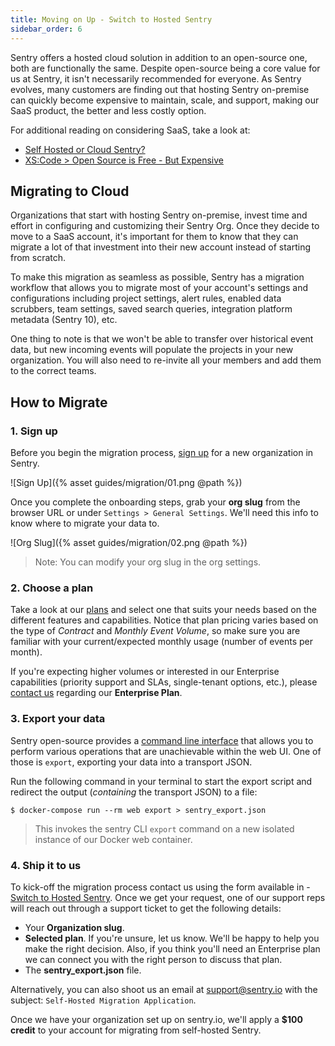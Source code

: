 ```yaml
---
title: Moving on Up - Switch to Hosted Sentry
sidebar_order: 6
---
```


Sentry offers a hosted cloud solution in addition to an open-source one, both are functionally the same. Despite open-source being a core value for us at Sentry, it isn't necessarily recommended for everyone. As Sentry evolves, many customers are finding out that hosting Sentry on-premise can quickly become expensive to maintain, scale, and support, making our SaaS product, the better and less costly option.

For additional reading on considering SaaS, take a look at:

- [Self Hosted or Cloud Sentry?](https://sentry.io/_/resources/about-sentry/self-hosted-vs-cloud/)
- [XS:Code > Open Source is Free - But Expensive](https://xscode.com/686/open-source-is-free-but-expensive/)

## Migrating to Cloud

 Organizations that start with hosting Sentry on-premise, invest time and effort in configuring and customizing their Sentry Org. Once they decide to move to a SaaS account, it's important for them to know that they can migrate a lot of that investment into their new account instead of starting from scratch.

To make this migration as seamless as possible, Sentry has a migration workflow that allows you to migrate most of your account's settings and configurations including project settings, alert rules, enabled data scrubbers, team settings, saved search queries, integration platform metadata (Sentry 10), etc.

One thing to note is that we won't be able to transfer over historical event data, but new incoming events will populate the projects in your new organization. You will also need to re-invite all your members and add them to the correct teams.

## How to Migrate

### 1. Sign up

Before you begin the migration process, [sign up](https://sentry.io/signup/) for a new organization in Sentry.

![Sign Up]({% asset guides/migration/01.png @path %})

Once you complete the onboarding steps, grab your **org slug** from the browser URL or under `Settings > General Settings`. We'll need this info to know where to migrate your data to.

![Org Slug]({% asset guides/migration/02.png @path %})

> Note: You can modify your org slug in the org settings.

### 2. Choose a plan

Take a look at our [plans](https://sentry.io/pricing/) and select one that suits your needs based on the different features and capabilities. Notice that plan pricing varies based on the type of _Contract_ and _Monthly Event Volume_, so make sure you are familiar with your current/expected monthly usage (number of events per month).

If you're expecting higher volumes or interested in our Enterprise capabilities (priority support and SLAs, single-tenant options, etc.), please [contact us](https://sentry.io/contact/enterprise/) regarding our **Enterprise Plan**.

### 3. Export your data

Sentry open-source provides a [command line interface](https://docs.sentry.io/server/cli/) that allows you to perform various operations that are unachievable within the web UI. One of those is `export`, exporting your data into a transport JSON.

Run the following command in your terminal to start the export script and redirect the output (_containing_ the transport JSON) to a file:

    $ docker-compose run --rm web export > sentry_export.json
    
> This invokes the sentry CLI `export` command on a new isolated instance of our Docker web container.

### 4. Ship it to us

To kick-off the migration process contact us using the form available in - [Switch to Hosted Sentry](https://sentry.io/from/self-hosted/). Once we get your request, one of our support reps will reach out through a support ticket to get the following details:

- Your **Organization slug**.
- **Selected plan**. If you're unsure, let us know. We'll be happy to help you make the right decision. Also, if you think you'll need an Enterprise plan we can connect you with the right person to discuss that plan.
- The **sentry_export.json** file.

Alternatively, you can also shoot us an email at <support@sentry.io> with the subject: `Self-Hosted Migration Application`.

Once we have your organization set up on sentry.io, we'll apply a **$100 credit** to your account for migrating from self-hosted Sentry.
